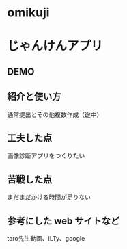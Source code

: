 # omikuji
# じゃんけんアプリ

## DEMO

  

## 紹介と使い方
通常提出とその他複数作成（途中）

## 工夫した点
画像診断アプリをつくりたい

## 苦戦した点
まだまだかける時間が足りない

## 参考にした web サイトなど
taro先生動画、ILTy、google
